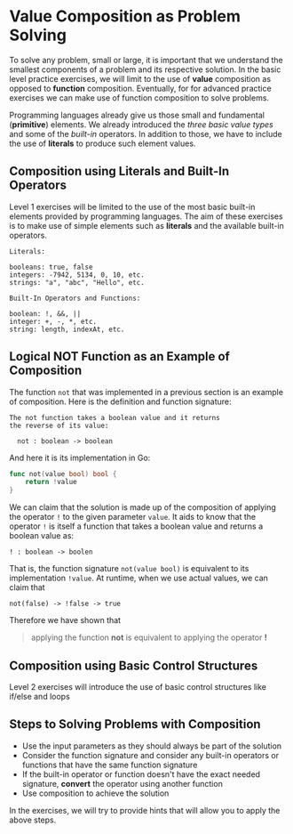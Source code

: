 
# Value Composition as Problem Solving

To solve any problem, small or large, it is important that we understand the smallest components of a problem and its 
respective solution.  In the basic level practice exercises, we will limit to the use of **value** composition as opposed to 
**function** composition.  Eventually, for for advanced practice exercises we can make use of function composition to solve
problems.

Programming languages already give us those small and fundamental (**primitive**) elements.  We already introduced the *three
basic value types* and some of the *built-in* operators.  In addition to those, we have to include the use of **literals** to 
produce such element values.

## Composition using Literals and Built-In Operators
Level 1 exercises will be limited to the use of the most basic built-in elements provided by programming languages.  The aim
of these exercises is to make use of simple elements such as **literals** and the available built-in operators.

```
Literals:

booleans: true, false
integers: -7942, 5134, 0, 10, etc.
strings: "a", "abc", "Hello", etc.

Built-In Operators and Functions:

boolean: !, &&, ||
integer: +, -, *, etc.
string: length, indexAt, etc.
```

## Logical NOT Function as an Example of Composition
The function `not` that was implemented in a previous section is an example of composition.  Here is the definition and 
function signature:

```
The not function takes a boolean value and it returns
the reverse of its value:

  not : boolean -> boolean
```
And here it is its implementation in Go:

```go
func not(value bool) bool {
    return !value
}
```

We can claim that the solution is made up of the composition of applying the operator `!` to the given parameter `value`.  It 
aids to know that the operator `!` is itself a function that takes a boolean value and returns a boolean value as:

```
! : boolean -> boolen
```

That is, the function signature `not(value bool)` is equivalent to its implementation `!value`.  At runtime, when we use 
actual values, we can claim that

```
not(false) -> !false -> true
```

Therefore we have shown that

> applying the function **not** is equivalent to applying the operator **!**

## Composition using Basic Control Structures
Level 2 exercises will introduce the use of basic control structures like if/else and loops

## Steps to Solving Problems with Composition

* Use the input parameters as they should always be part of the solution
* Consider the function signature and consider any built-in operators or functions that have the same function signature
* If the built-in operator or function doesn't have the exact needed signature, **convert** the operator using another 
function
* Use composition to achieve the solution

In the exercises, we will try to provide hints that will allow you to apply the above steps.
